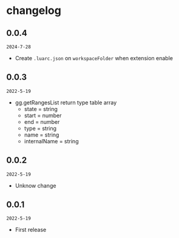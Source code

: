 # changelog

## 0.0.4

`2024-7-28`

- Create `.luarc.json` on `workspaceFolder` when extension enable

## 0.0.3

`2022-5-19`

- gg.getRangesList return type table array
  - state = string
  - start = number
  - end = number
  - type = string
  - name = string
  - internalName = string

## 0.0.2

`2022-5-19`

- Unknow change

## 0.0.1

`2022-5-19`

- First release
